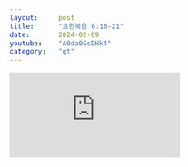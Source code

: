```yaml
---
layout:     post
title:      "요한복음 6:16-21"
date:       2024-02-09
youtube:    "A0da0GsDHk4"
category:   "qt"
---
```


<div class="youtube margin-large">
    <iframe src="https://www.youtube.com/embed/A0da0GsDHk4" title="YouTube video player" frameborder="0" allow="accelerometer; autoplay; clipboard-write; encrypted-media; gyroscope; picture-in-picture; web-share" allowfullscreen></iframe>
</div>